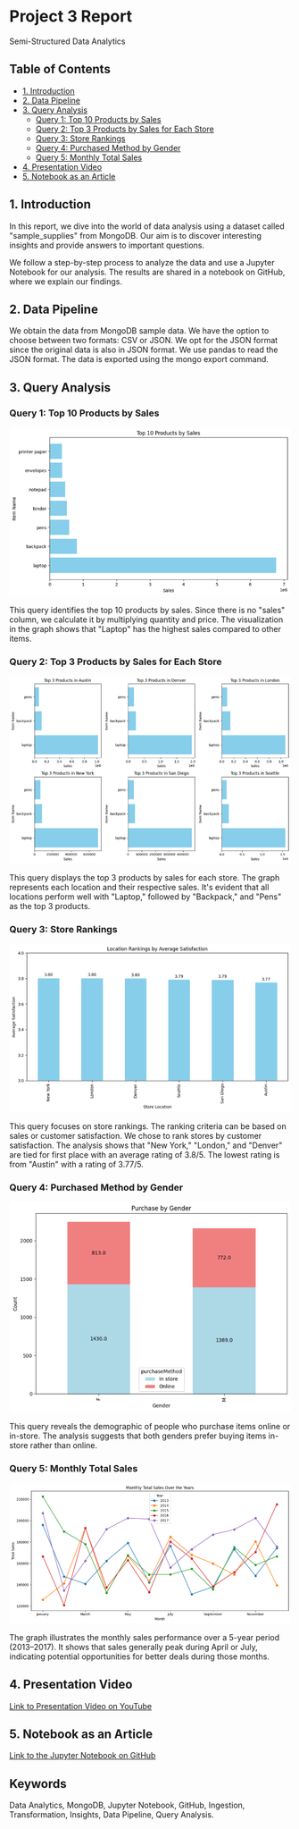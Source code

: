 # Project 3 Report
Semi-Structured Data Analytics

## Table of Contents

- [1. Introduction](#1-introduction)
- [2. Data Pipeline](#2-data-pipeline)
- [3. Query Analysis](#3-query-analysis)
  - [Query 1: Top 10 Products by Sales](#query-1-top-10-products-by-sales)
  - [Query 2: Top 3 Products by Sales for Each Store](#query-2-top-3-products-by-sales-for-each-store)
  - [Query 3: Store Rankings](#query-3-store-rankings)
  - [Query 4: Purchased Method by Gender](#query-4-purchased-method-by-gender)
  - [Query 5: Monthly Total Sales](#query-5-monthly-total-sales)
- [4. Presentation Video](#4-presentation-video)
- [5. Notebook as an Article](#5-notebook-as-an-article)

## 1. Introduction

In this report, we dive into the world of data analysis using a dataset called "sample_supplies" from MongoDB. Our aim is to discover interesting insights and provide answers to important questions.

We follow a step-by-step process to analyze the data and use a Jupyter Notebook for our analysis. The results are shared in a notebook on GitHub, where we explain our findings.

## 2. Data Pipeline

We obtain the data from MongoDB sample data. We have the option to choose between two formats: CSV or JSON. We opt for the JSON format since the original data is also in JSON format. We use pandas to read the JSON format. The data is exported using the mongo export command.

## 3. Query Analysis

### Query 1: Top 10 Products by Sales
![Top 10 Products by Sales](image.png)

This query identifies the top 10 products by sales. Since there is no "sales" column, we calculate it by multiplying quantity and price. The visualization in the graph shows that "Laptop" has the highest sales compared to other items.

### Query 2: Top 3 Products by Sales for Each Store
![Top 3 Products by Sales for Each Store](image-1.png)

This query displays the top 3 products by sales for each store. The graph represents each location and their respective sales. It's evident that all locations perform well with "Laptop," followed by "Backpack," and "Pens" as the top 3 products.

### Query 3: Store Rankings
![Store Rankings](image-3.png)

This query focuses on store rankings. The ranking criteria can be based on sales or customer satisfaction. We chose to rank stores by customer satisfaction. The analysis shows that "New York," "London," and "Denver" are tied for first place with an average rating of 3.8/5. The lowest rating is from "Austin" with a rating of 3.77/5.

### Query 4: Purchased Method by Gender
![Purchased Method by Gender](image-4.png)

This query reveals the demographic of people who purchase items online or in-store. The analysis suggests that both genders prefer buying items in-store rather than online.

### Query 5: Monthly Total Sales
![Monthly Total Sales](image-5.png)

The graph illustrates the monthly sales performance over a 5-year period (2013–2017). It shows that sales generally peak during April or July, indicating potential opportunities for better deals during those months.

## 4. Presentation Video

[Link to Presentation Video on YouTube](https://youtu.be/uBy5NwGCqZg:target="_blank")

## 5. Notebook as an Article

[Link to the Jupyter Notebook on GitHub](https://github.com/sawzwe/bigdata_project3/blob/main/project_3.ipynb:target="_blank")

## Keywords

Data Analytics, MongoDB, Jupyter Notebook, GitHub, Ingestion, Transformation, Insights, Data Pipeline, Query Analysis.
